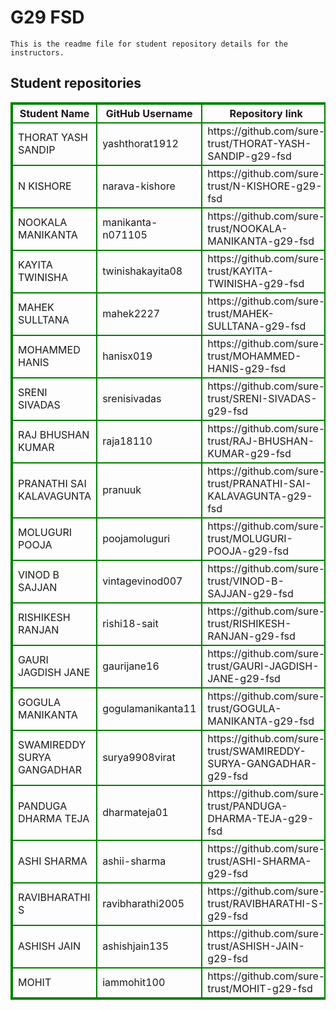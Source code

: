 # G29 FSD
    This is the readme file for student repository details for the instructors.
## Student repositories 
<table style="border : 2px solid green; width:100%;">
<tr >
<th style="border : 2px solid green;">Student Name</th>
<th style="border : 2px solid green;">GitHub Username</th>
<th style="border : 2px solid green;">Repository link</th>
</tr>
<tr style="border : 2px solid green;">
<td style="border : 2px solid green;">THORAT YASH SANDIP</td> 

<td style="border : 2px solid green;">yashthorat1912</td> 

<td style="border : 2px solid green;">https://github.com/sure-trust/THORAT-YASH-SANDIP-g29-fsd</td> 
</tr>

<tr style="border : 2px solid green;">
<td style="border : 2px solid green;">N KISHORE</td> 

<td style="border : 2px solid green;">narava-kishore</td> 

<td style="border : 2px solid green;">https://github.com/sure-trust/N-KISHORE-g29-fsd</td> 
</tr>

<tr style="border : 2px solid green;">
<td style="border : 2px solid green;">NOOKALA MANIKANTA</td> 

<td style="border : 2px solid green;">manikanta-n071105</td> 

<td style="border : 2px solid green;">https://github.com/sure-trust/NOOKALA-MANIKANTA-g29-fsd</td> 
</tr>

<tr style="border : 2px solid green;">
<td style="border : 2px solid green;">KAYITA TWINISHA</td> 

<td style="border : 2px solid green;">twinishakayita08</td> 

<td style="border : 2px solid green;">https://github.com/sure-trust/KAYITA-TWINISHA-g29-fsd</td> 
</tr>

<tr style="border : 2px solid green;">
<td style="border : 2px solid green;">MAHEK SULLTANA</td> 

<td style="border : 2px solid green;">mahek2227</td> 

<td style="border : 2px solid green;">https://github.com/sure-trust/MAHEK-SULLTANA-g29-fsd</td> 
</tr>

<tr style="border : 2px solid green;">
<td style="border : 2px solid green;">MOHAMMED HANIS</td> 

<td style="border : 2px solid green;">hanisx019</td> 

<td style="border : 2px solid green;">https://github.com/sure-trust/MOHAMMED-HANIS-g29-fsd</td> 
</tr>

<tr style="border : 2px solid green;">
<td style="border : 2px solid green;">SRENI SIVADAS</td> 

<td style="border : 2px solid green;">srenisivadas</td> 

<td style="border : 2px solid green;">https://github.com/sure-trust/SRENI-SIVADAS-g29-fsd</td> 
</tr>

<tr style="border : 2px solid green;">
<td style="border : 2px solid green;">RAJ BHUSHAN KUMAR</td> 

<td style="border : 2px solid green;">raja18110</td> 

<td style="border : 2px solid green;">https://github.com/sure-trust/RAJ-BHUSHAN-KUMAR-g29-fsd</td> 
</tr>

<tr style="border : 2px solid green;">
<td style="border : 2px solid green;">PRANATHI SAI KALAVAGUNTA</td> 

<td style="border : 2px solid green;">pranuuk</td> 

<td style="border : 2px solid green;">https://github.com/sure-trust/PRANATHI-SAI-KALAVAGUNTA-g29-fsd</td> 
</tr>

<tr style="border : 2px solid green;">
<td style="border : 2px solid green;">MOLUGURI POOJA</td> 

<td style="border : 2px solid green;">poojamoluguri</td> 

<td style="border : 2px solid green;">https://github.com/sure-trust/MOLUGURI-POOJA-g29-fsd</td> 
</tr>

<tr style="border : 2px solid green;">
<td style="border : 2px solid green;">VINOD B SAJJAN</td> 

<td style="border : 2px solid green;">vintagevinod007</td> 

<td style="border : 2px solid green;">https://github.com/sure-trust/VINOD-B-SAJJAN-g29-fsd</td> 
</tr>

<tr style="border : 2px solid green;">
<td style="border : 2px solid green;">RISHIKESH RANJAN</td> 

<td style="border : 2px solid green;">rishi18-sait</td> 

<td style="border : 2px solid green;">https://github.com/sure-trust/RISHIKESH-RANJAN-g29-fsd</td> 
</tr>

<tr style="border : 2px solid green;">
<td style="border : 2px solid green;">GAURI JAGDISH JANE</td> 

<td style="border : 2px solid green;">gaurijane16</td> 

<td style="border : 2px solid green;">https://github.com/sure-trust/GAURI-JAGDISH-JANE-g29-fsd</td> 
</tr>

<tr style="border : 2px solid green;">
<td style="border : 2px solid green;">GOGULA MANIKANTA</td> 

<td style="border : 2px solid green;">gogulamanikanta11</td> 

<td style="border : 2px solid green;">https://github.com/sure-trust/GOGULA-MANIKANTA-g29-fsd</td> 
</tr>

<tr style="border : 2px solid green;">
<td style="border : 2px solid green;">SWAMIREDDY SURYA GANGADHAR</td> 

<td style="border : 2px solid green;">surya9908virat</td> 

<td style="border : 2px solid green;">https://github.com/sure-trust/SWAMIREDDY-SURYA-GANGADHAR-g29-fsd</td> 
</tr>

<tr style="border : 2px solid green;">
<td style="border : 2px solid green;">PANDUGA DHARMA TEJA</td> 

<td style="border : 2px solid green;">dharmateja01</td> 

<td style="border : 2px solid green;">https://github.com/sure-trust/PANDUGA-DHARMA-TEJA-g29-fsd</td> 
</tr>

<tr style="border : 2px solid green;">
<td style="border : 2px solid green;">ASHI SHARMA</td> 

<td style="border : 2px solid green;">ashii-sharma</td> 

<td style="border : 2px solid green;">https://github.com/sure-trust/ASHI-SHARMA-g29-fsd</td> 
</tr>

<tr style="border : 2px solid green;">
<td style="border : 2px solid green;">RAVIBHARATHI S</td> 

<td style="border : 2px solid green;">ravibharathi2005</td> 

<td style="border : 2px solid green;">https://github.com/sure-trust/RAVIBHARATHI-S-g29-fsd</td> 
</tr>

<tr style="border : 2px solid green;">
<td style="border : 2px solid green;">ASHISH JAIN</td> 

<td style="border : 2px solid green;">ashishjain135</td> 

<td style="border : 2px solid green;">https://github.com/sure-trust/ASHISH-JAIN-g29-fsd</td> 
</tr>

<tr style="border : 2px solid green;">
<td style="border : 2px solid green;">MOHIT</td> 

<td style="border : 2px solid green;">iammohit100</td> 

<td style="border : 2px solid green;">https://github.com/sure-trust/MOHIT-g29-fsd</td> 
</tr>
